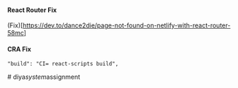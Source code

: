 #### React Router Fix

(Fix)[https://dev.to/dance2die/page-not-found-on-netlify-with-react-router-58mc]

#### CRA Fix

```
"build": "CI= react-scripts build",

```
#   d i y a _ s y s t e m _ a s s i g n m e n t  
 